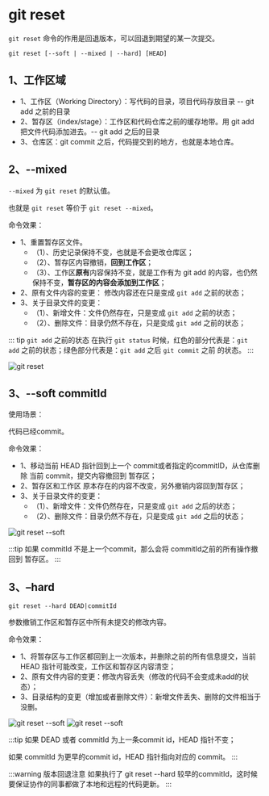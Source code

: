 # git reset

`git reset` 命令的作用是回退版本，可以回退到期望的某一次提交。

```git
git reset [--soft | --mixed | --hard] [HEAD]
```

## 1、工作区域

* 1、工作区（Working Directory）：写代码的目录，项目代码存放目录 -- git add 之前的目录
* 2、暂存区（index/stage）：工作区和代码仓库之前的缓存地带。用 git add 把文件代码添加进去。-- git add 之后的目录
* 3、仓库区：git commit 之后，代码提交到的地方，也就是本地仓库。

## 2、--mixed

`--mixed` 为 `git reset` 的默认值。

也就是 `git reset` 等价于 `git reset --mixed`。

命令效果：

* 1、重置暂存区文件。
  * （1）、历史记录保持不变，也就是不会更改仓库区；
  * （2）、暂存区内容撤销，**回到工作区**；
  * （3）、工作区**原有**内容保持不变，就是工作有为 git add 的内容，也仍然保持不变，**暂存区的内容会添加到工作区**；
* 2、原有文件内容的变更： 修改内容还在只是变成 `git add` 之前的状态；
* 3、关于目录文件的变更：
  * （1）、新增文件：文件仍然存在，只是变成 `git add` 之前的状态；
  * （2）、删除文件：目录仍然不存在，只是变成 `git add` 之前的状态；

::: tip `git add` 之前的状态
在执行 `git status` 时候，红色的部分代表是：`git add` 之前的状态；绿色部分代表是：`git add` 之后 `git commit` 之前 的状态。
:::

![git reset](/blog/images/git/gitreset1.png)

## 3、--soft commitId

使用场景：

代码已经commit。

命令效果：

* 1、移动当前 HEAD 指针回到上一个 commit或者指定的commitID，从仓库删除 当前 commit，提交内容撤回到 暂存区；
* 2、暂存区和工作区 原本存在的内容不改变，另外撤销内容回到暂存区；
* 3、关于目录文件的变更：
  * （1）、新增文件：文件仍然存在，只是变成 `git add` 之后的状态；
  * （2）、删除文件：目录仍然不存在，只是变成 `git add` 之后的状态；

![git reset --soft](/blog/images/git/gitreset2.png)

:::tip
如果 commitId 不是上一个commit，那么会将 commitId之前的所有操作撤回到 暂存区。
:::

## 3、–hard

```git
git reset --hard DEAD|commitId
```

参数撤销工作区和暂存区中所有未提交的修改内容。

命令效果：

* 1、将暂存区与工作区都回到上一次版本，并删除之前的所有信息提交，当前 HEAD 指针可能改变，工作区和暂存区内容清空；
* 2、原有文件内容的变更：修改内容丢失（修改的代码不会变成未add的状态）；
* 3、目录结构的变更（增加或者删除文件）：新增文件丢失、删除的文件相当于没删。

![git reset --soft](/blog/images/git/gitreset3.png)
![git reset --soft](/blog/images/git/gitreset4.png)

:::tip
如果 DEAD 或者 commitId 为上一条commit id，HEAD 指针不变；

如果 commitId 为更早的commit id，HEAD 指针指向对应的 commit。
:::

:::warning 版本回退注意
如果执行了 git reset --hard 较早的commitId，这时候要保证协作的同事都做了本地和远程的代码更新。
:::

